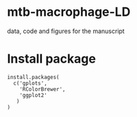 # mtb-macrophage-LD
data, code and figures for the manuscript


# Install package
```{R}
install.packages(
  c('gplots',
    'RColorBrewer',
    'ggplot2'
   )
)
```


